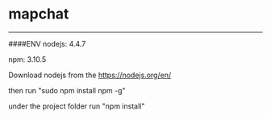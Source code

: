 # mapchat
---
####ENV
nodejs: 4.4.7

npm: 3.10.5

Download nodejs from the https://nodejs.org/en/

then run "sudo npm install npm -g"

under the project folder run "npm install"